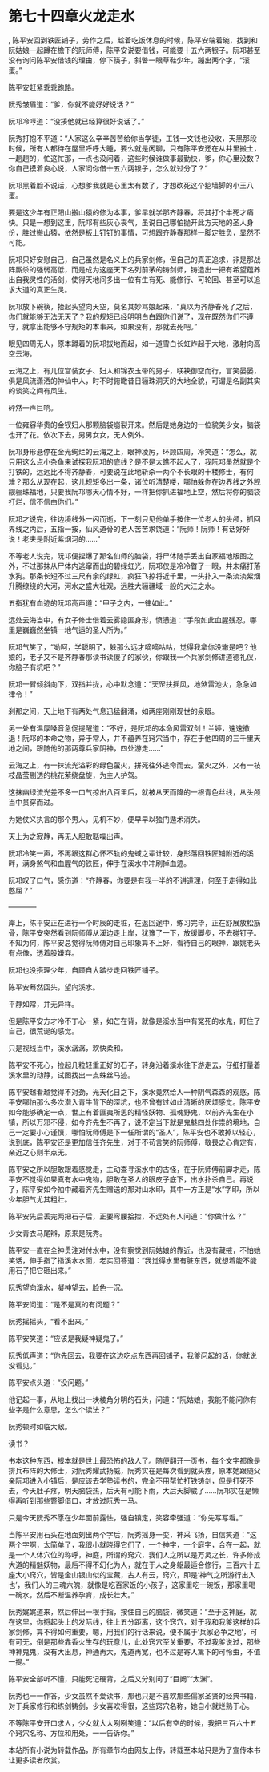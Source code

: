 # 第七十四章火龙走水
,  陈平安回到铁匠铺子，劳作之后，趁着吃饭休息的时候，陈平安端着碗，找到和阮姑娘一起蹲在檐下的阮师傅，陈平安说要借钱，可能要十五六两银子。阮邛甚至没有询问陈平安借钱的理由，停下筷子，斜瞥一眼草鞋少年，蹦出两个字，“滚蛋。”
   陈平安赶紧乖乖跑路。
   阮秀皱眉道：“爹，你就不能好好说话？”
   阮邛冷哼道：“没揍他就已经算很好说话了。”
   阮秀打抱不平道：“人家这么辛辛苦苦给你当学徒，工钱一文钱也没收，天黑那段时候，所有人都待在屋里呼呼大睡，要么就是闲聊，只有陈平安还在从井里搬土，一趟趟的，忙这忙那，一点也没闲着，这些时候谁做事最勤快，爹，你心里没数？你自己摸着良心说，人家问你借十五六两银子，怎么就过分了？”
   阮邛黑着脸不说话，心想爹我就是心里太有数了，才想砍死这个挖墙脚的小王八蛋。
   要是这少年有正阳山搬山猿的修为本事，爹早就学那齐静春，将其打个半死才痛快。只是一想到这里，阮邛有些灰心丧气，虽说自己哪怕抛开此方天地的圣人身份，胜过搬山猿，依然是板上钉钉的事情，可想跟齐静春那样一脚定胜负，显然不可能。
   阮邛只好安慰自己，自己虽然是名义上的兵家剑修，但自己的真正追求，非是那战阵厮杀的强弱高低，而是成为这座天下名列前茅的铸剑师，铸造出一把有希望蕴养出自我灵性的活剑，使得天地间多出一位有生有死、能修行、可轮回、甚至可以追求大道的真正生灵。
   阮邛放下碗筷，抬起头望向天空，莫名其妙骂娘起来，“真以为齐静春死了之后，你们就能够无法无天了？我的规矩已经明明白白跟你们说了，现在既然你们不遵守，就拿出能够不守规矩的本事来，如果没有，那就去死吧。”
   眼见四周无人，原本蹲着的阮邛拔地而起，如一道雪白长虹炸起于大地，激射向高空云海。
   云海之上，有几位宫装女子、妇人和锦衣玉带的男子，联袂御空而行，言笑晏晏，俱是风流潇洒的神仙中人，时不时俯瞰昔日骊珠洞天的大地全貌，可谓是名副其实的谈笑之间有风生。
   砰然一声巨响。
   一位雍容华贵的金钗妇人那颗脑袋崩裂开来。然后是她身边的一位貌美少女，脑袋也开了花。依次下去，男男女女，无人例外。
   阮邛身形悬停在金光绚烂的云海之上，眼神凌厉，环顾四周，冷笑道：“怎么，就只用这么点小杂鱼来试探我阮邛的底线？是不是太瞧不起人了，我阮邛虽然就是个打铁的，远远比不得齐静春，可要说在此地斩杀一两个不长眼的十楼修士，有何难？那么从现在起，这儿规矩多出一条，诸位听清楚喽，哪怕躲你在边界线之外觊觎骊珠福地，只要我阮邛哪天心情不好，一样把你抓进福地上空，然后将你的脑袋打烂，信不信由你们。”
   阮邛才说完，往边境线外一闪而逝，下一刻只见他单手按住一位老人的头颅，抓回界线之内后，五指一按，仙风道骨的老人苦苦求饶道：“阮师！阮师！有话好好说！老夫是附近紫烟河的……”
   不等老人说完，阮邛便捏爆了那名仙师的脑袋，将尸体随手丢出自家福地版图之外，不过那抹从尸体内逃窜而出的碧绿虹光，阮邛仅是冷冷瞥了一眼，并未痛打落水狗。那条长短不过三尺有余的绿虹，疯狂飞掠将近千里，一头扑入一条淡淡紫烟升腾缭绕的大河，河水之盛大壮观，远胜大骊疆域一般的大江之水。
   五指犹有血迹的阮邛高声道：“甲子之内，一律如此。”
   远处云海当中，有女子修士借着云雾隐匿身形，愤懑道：“手段如此血腥残忍，哪里是巍巍然坐镇一地气运的圣人所为。”
   阮邛气笑了，“呦呵，学聪明了，躲那么远才嘀嘀咕咕，觉得我拿你没辙是吧？他娘的，老子又不是齐静春那读书读傻了的家伙，你跟我一个兵家剑修讲道德礼仪，你脑子有坑吧？”
   阮邛一臂倾斜向下，双指并拢，心中默念道：“天罡扶摇风，地煞雷池火，急急如律令！”
   刹那之间，天上地下有两处气息迅猛翻涌，如两座刚刚现世的泉眼。
   另一处有温厚嗓音急促提醒道：“不好，是阮邛的本命风雷双剑！兰婷，速速撤退！阮邛的本命之物，异于常人，并不蕴养在窍穴当中，存在于他四周的三千里天地之间，跟随他的那两尊兵家阴神，四处游走……”
   云海之上，有一抹流光溢彩的绿色萤火，拼死往外逃命而去，萤火之外，又有一枝枝晶莹剔透的桃花萦绕盘旋，为主人护驾。
   这抹幽绿流光差不多一口气掠出八百里后，就被从天而降的一根青色丝线，从头颅当中贯穿而过。
   为她仗义执言的那个男人，见机不妙，便早早以独门遁术消失。
   天上为之寂静，再无人胆敢聒噪出声。
   阮邛冷笑一声，不再跟这群心怀不轨的鬼蜮之辈计较，身形落回铁匠铺附近的溪畔，满身煞气和血腥气的铁匠，伸手在溪水中冲刷掉血迹。
   阮邛叹了口气，感伤道：“齐静春，你要是有我一半的不讲道理，何至于走得如此憋屈？”
   ————
   岸上，陈平安正在进行一个时辰的走桩，在返回途中，练习完毕，正在舒展放松筋骨，陈平安突然看到阮师傅从溪边走上岸，犹豫了一下，放缓脚步，不去碰钉子。不知为何，陈平安总觉得阮师傅对自己印象算不上好，看待自己的眼神，跟姚老头有点像，透着股嫌弃。
   阮邛也没搭理少年，自顾自大踏步走回铁匠铺子。
   陈平安蓦然回头，望向溪水。
   平静如常，并无异样。
   但是陈平安方才冷不丁心一紧，如芒在背，就像是溪水当中有冤死的水鬼，盯住了自己，很荒诞的感觉。
   只是视线当中，溪水潺潺，欢快柔和。
   陈平安不死心，捡起几粒轻重正好的石子，转身沿着溪水往下游走去，仔细打量着溪水里的动静，试图找出一点蛛丝马迹。
   陈平安越看越觉得不对劲，光天化日之下，溪水竟然给人一种阴气森森的观感，陈平安哪怕那么多次潜入青牛背下的深坑，也不曾有过如此清晰的厌烦感觉。陈平安如今能够确定一点，世上有着匪夷所思的精怪妖物、孤魂野鬼，以前齐先生在小镇，所以万邪不侵，如今齐先生不再了，说不定当下就是鬼魅四处作祟的境地，自己一定要小心谨慎，哪怕阮师傅是下一任所谓的“圣人”，陈平安也不敢掉以轻心，说到底，陈平安还是更加信任齐先生，对于不苟言笑的阮师傅，敬畏之心肯定有，亲近之心则半点无。
   陈平安之所以胆敢跟着感觉走，主动查寻溪水中的古怪，在于阮师傅前脚才走，陈平安不觉得如果真有水中鬼物，胆敢在圣人的眼皮子底下，出水扑杀自己。再说了，陈平安如今袖中藏着齐先生赠送的那对山水印，其中一方正是“水”字印，所以少年胆气尤其粗壮。
   陈平安先后丢完两把石子后，正要弯腰拾捡，不远处有人问道：“你做什么？”
   少女青衣马尾辫，原来是阮秀。
   陈平安一直在全神贯注对付水中，没有察觉到阮姑娘的靠近，也没有藏掖，不怕她笑话，伸手指了指溪水水面，老实回答道：“我觉得水里有脏东西，就想着能不能用石子把它砸出来。”
   阮秀望向溪水，凝神望去，脸色一沉。
   陈平安问道：“是不是真的有问题？”
   阮秀摇摇头，“看不出来。”
   陈平安笑道：“应该是我疑神疑鬼了。”
   阮秀低声道：“你先回去，我要在这边吃点东西再回铺子，我爹问起的话，你就说没看见。”
   陈平安点头道：“没问题。”
   他记起一事，从地上找出一块棱角分明的石头，问道：“阮姑娘，我能不能问你有些字是什么意思，怎么个读法？”
   阮秀顿时如临大敌。
   读书？
   书本这种东西，根本就是世上最恐怖的敌人了。随便翻开一页书，每个文字都像是排兵布阵的大修士，对阮秀耀武扬威，阮秀实在是每次看到就头疼，原本她跟随父亲阮邛进入小镇后，是应该去学塾读书的，完全不用帮忙打铁铸剑，但是打死不去，今天肚子疼，明天脑袋热，后天有可能下雨，大后天脚崴了……阮邛实在是懒得再听到那些蹩脚借口，才放过阮秀一马。
   只是今天阮秀不愿在少年面前露怯，强自镇定，笑容牵强道：“你先写写看。”
   当陈平安用石头在地面刻出两个字后，阮秀摇身一变，神采飞扬，自信笑道：“这两个字啊，太简单了，我很小就晓得它们了，一个神字，一个庭字，合在一起，就是一个人体穴位的称呼，神庭，所谓的窍穴，我们人之所以是万灵之长，许多修成大道的精魅妖物，最后不得不幻化为人，就在于人之身躯最适合修行，三百六十五座大小窍穴，皆是金山银山似的宝藏，古人有云，窍穴，即是‘神气之所游行出入也’，我们人的三魂六魄，就像是吃百家饭的小孩子，这家里吃一碗饭，那家里喝一碗水，然后不断温养孕育，成长壮大。”
   阮秀娓娓道来，然后伸出一根手指，按住自己的脑袋，微笑道：“至于这神庭，就在这里，你捋起头上的发际线，往上五分距离，这个窍穴，对于我和我爹这样的兵家剑修，算不得如何重要，嗯，用我们的行话来说，便不属于‘兵家必争之地’，可有可无，倒是那些靠香火生存的玩意儿，此处窍穴至关重要，不过我爹说过，那些神神鬼鬼，没有大出息，神通再大，鬼道再宽，也不过是寄人篱下的可怜虫，不值一提。”
   陈平安全部听不懂，只能死记硬背，之后又分别问了“巨阙”“太渊”。
   阮秀也一一作答，少女虽然不爱读书，那也只是不喜欢那些儒家圣贤的经典书籍，对于兵家修行和练剑铸剑，少女喜欢得很，这些窍穴名称，她自小就烂熟于心。
   不等陈平安开口求人，少女就大大咧咧笑道：“以后有空的时候，我把三百六十五个窍穴名称、方位和用处，一一告诉你。”
  本站所有小说为转载作品，所有章节均由网友上传，转载至本站只是为了宣传本书让更多读者欣赏。